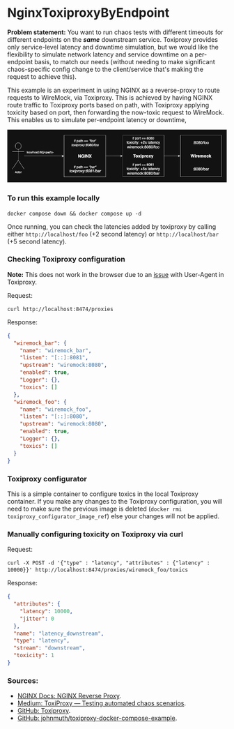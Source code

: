 # NginxToxiproxyByEndpoint

**Problem statement:** You want to run chaos tests with different timeouts for different endpoints on the _**same**_ downstream service. Toxiproxy provides only service-level latency and downtime simulation, but we would like the flexibility to simulate network latency and service downtime on a per-endpoint basis, to match our needs (without needing to make significant chaos-specific config change to the client/service that's making the request to achieve this).

This example is an experiment in using NGINX as a reverse-proxy to route requests to WireMock, via Toxiproxy. This is achieved by having NGINX route traffic to Toxiproxy ports based on path, with Toxiproxy applying toxicity based on port, then forwarding the now-toxic request to WireMock. This enables us to simulate per-endpoint latency or downtime,

![nginx_wiremock_rev_proxy.jpg](images/nginx_wiremock_rev_proxy.jpg)

### To run this example locally

```shell
docker compose down && docker compose up -d
```

Once running, you can check the latencies added by toxiproxy by calling either `http://localhost/foo` (+2 second latency) or `http://localhost/bar` (+5 second latency).

### Checking Toxiproxy configuration

**Note:** This does not work in the browser due to an [issue](https://github.com/Shopify/toxiproxy/issues/219) with User-Agent in Toxiproxy.

Request:
```shell
curl http://localhost:8474/proxies
```

Response:
```json
{
  "wiremock_bar": {
    "name": "wiremock_bar",
    "listen": "[::]:8081",
    "upstream": "wiremock:8080",
    "enabled": true,
    "Logger": {},
    "toxics": []
  },
  "wiremock_foo": {
    "name": "wiremock_foo",
    "listen": "[::]:8080",
    "upstream": "wiremock:8080",
    "enabled": true,
    "Logger": {},
    "toxics": []
  }
}
```

### Toxiproxy configurator 

This is a simple container to configure toxics in the local Toxiproxy container. If you make any changes to the Toxiproxy configuration, you will need to make sure the previous image is deleted (`docker rmi toxiproxy_configurator_image_ref`) else your changes will not be applied.

### Manually configuring toxicity on Toxiproxy via curl

Request:
```shell
curl -X POST -d '{"type" : "latency", "attributes" : {"latency" : 10000}}' http://localhost:8474/proxies/wiremock_foo/toxics
```

Response:
```json
{
  "attributes": {
    "latency": 10000,
    "jitter": 0
  },
  "name": "latency_downstream",
  "type": "latency",
  "stream": "downstream",
  "toxicity": 1
}
```

### Sources:
- [NGINX Docs: NGINX Reverse Proxy](https://docs.nginx.com/nginx/admin-guide/web-server/reverse-proxy/).
- [Medium: ToxiProxy — Testing automated chaos scenarios](https://medium.com/@mustafautku_79071/toxiproxy-testing-automated-chaos-scenarios-d5d9a3f3083c).
- [GitHub: Toxiproxy](https://github.com/Shopify/toxiproxy).
- [GitHub: johnmuth/toxiproxy-docker-compose-example](https://github.com/johnmuth/toxiproxy-docker-compose-example).

